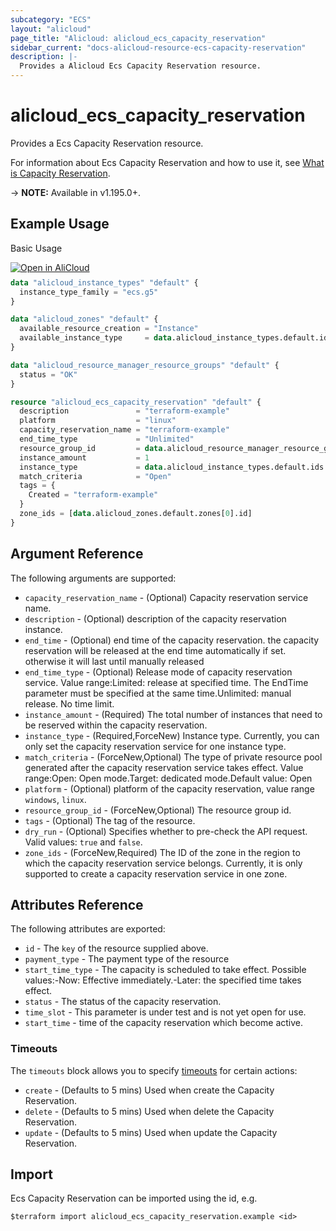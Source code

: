 ```yaml
---
subcategory: "ECS"
layout: "alicloud"
page_title: "Alicloud: alicloud_ecs_capacity_reservation"
sidebar_current: "docs-alicloud-resource-ecs-capacity-reservation"
description: |-
  Provides a Alicloud Ecs Capacity Reservation resource.
---
```


# alicloud_ecs_capacity_reservation

Provides a Ecs Capacity Reservation resource.

For information about Ecs Capacity Reservation and how to use it, see [What is Capacity Reservation](https://www.alibabacloud.com/help/en/elastic-compute-service/latest/createcapacityreservation).

-> **NOTE:** Available in v1.195.0+.

## Example Usage

Basic Usage

<div style="display: block;margin-bottom: 40px;"><div class="oics-button" style="float: right;position: absolute;margin-bottom: 10px;">
  <a href="https://api.aliyun.com/terraform?resource=alicloud_ecs_capacity_reservation&exampleId=4a481996-e05c-c906-4e97-aeb527ad94b3ac6990ca&activeTab=example&spm=docs.r.ecs_capacity_reservation.0.4a481996e0&intl_lang=EN_US" target="_blank">
    <img alt="Open in AliCloud" src="https://img.alicdn.com/imgextra/i1/O1CN01hjjqXv1uYUlY56FyX_!!6000000006049-55-tps-254-36.svg" style="max-height: 44px; max-width: 100%;">
  </a>
</div></div>

```terraform
data "alicloud_instance_types" "default" {
  instance_type_family = "ecs.g5"
}

data "alicloud_zones" "default" {
  available_resource_creation = "Instance"
  available_instance_type     = data.alicloud_instance_types.default.ids.0
}

data "alicloud_resource_manager_resource_groups" "default" {
  status = "OK"
}

resource "alicloud_ecs_capacity_reservation" "default" {
  description               = "terraform-example"
  platform                  = "linux"
  capacity_reservation_name = "terraform-example"
  end_time_type             = "Unlimited"
  resource_group_id         = data.alicloud_resource_manager_resource_groups.default.ids.0
  instance_amount           = 1
  instance_type             = data.alicloud_instance_types.default.ids.0
  match_criteria            = "Open"
  tags = {
    Created = "terraform-example"
  }
  zone_ids = [data.alicloud_zones.default.zones[0].id]
}
```

## Argument Reference

The following arguments are supported:
* `capacity_reservation_name` - (Optional) Capacity reservation service name.
* `description` - (Optional) description of the capacity reservation instance.
* `end_time` - (Optional) end time of the capacity reservation. the capacity reservation will be  released at the end time automatically if set. otherwise it will last until manually released
* `end_time_type` - (Optional) Release mode of capacity reservation service. Value range:Limited: release at specified time. The EndTime parameter must be specified at the same time.Unlimited: manual release. No time limit.
* `instance_amount` - (Required) The total number of instances that need to be reserved within the capacity reservation.
* `instance_type` - (Required,ForceNew) Instance type. Currently, you can only set the capacity reservation service for one instance type. 
* `match_criteria` - (ForceNew,Optional) The type of private resource pool generated after the capacity reservation service takes effect. Value range:Open: Open mode.Target: dedicated mode.Default value: Open
* `platform` - (Optional) platform of the capacity reservation, value range `windows`, `linux`.
* `resource_group_id` - (ForceNew,Optional) The resource group id.
* `tags` - (Optional) The tag of the resource.
* `dry_run` - (Optional) Specifies whether to pre-check the API request. Valid values: `true` and `false`.
* `zone_ids` - (ForceNew,Required) The ID of the zone in the region to which the capacity reservation service belongs. Currently, it is only supported to create a capacity reservation service in one zone.

## Attributes Reference

The following attributes are exported:
* `id` - The `key` of the resource supplied above.
* `payment_type` - The payment type of the resource
* `start_time_type` - The capacity is scheduled to take effect. Possible values:-Now: Effective immediately.-Later: the specified time takes effect.
* `status` - The status of the capacity reservation.
* `time_slot` - This parameter is under test and is not yet open for use.
* `start_time` - time of the capacity reservation which become active.

### Timeouts

The `timeouts` block allows you to specify [timeouts](https://www.terraform.io/docs/configuration-0-11/resources.html#timeouts) for certain actions:
* `create` - (Defaults to 5 mins) Used when create the Capacity Reservation.
* `delete` - (Defaults to 5 mins) Used when delete the Capacity Reservation.
* `update` - (Defaults to 5 mins) Used when update the Capacity Reservation.

## Import

Ecs Capacity Reservation can be imported using the id, e.g.

```shell
$terraform import alicloud_ecs_capacity_reservation.example <id>
```